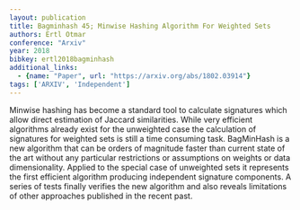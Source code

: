```yaml
---
layout: publication
title: Bagminhash 45; Minwise Hashing Algorithm For Weighted Sets
authors: Ertl Otmar
conference: "Arxiv"
year: 2018
bibkey: ertl2018bagminhash
additional_links:
  - {name: "Paper", url: "https://arxiv.org/abs/1802.03914"}
tags: ['ARXIV', 'Independent']
---
```

Minwise hashing has become a standard tool to calculate signatures which allow direct estimation of Jaccard similarities. While very efficient algorithms already exist for the unweighted case the calculation of signatures for weighted sets is still a time consuming task. BagMinHash is a new algorithm that can be orders of magnitude faster than current state of the art without any particular restrictions or assumptions on weights or data dimensionality. Applied to the special case of unweighted sets it represents the first efficient algorithm producing independent signature components. A series of tests finally verifies the new algorithm and also reveals limitations of other approaches published in the recent past.
